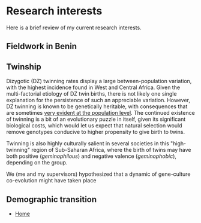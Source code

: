 # Research interests

Here is a brief review of my current research interests.

## Fieldwork in Benin

## Twinship

Dizygotic (DZ) twinning rates display a large between-population variation, with the highest incidence found in West and Central Africa. Given the multi-factorial etiology of DZ twin births, there is not likely one single explanation for the persistence of such an appreciable variation. However, DZ twinning is known to be genetically heritable, with consequences that are sometimes [very evident at the population level](https://journals.plos.org/plosone/article?id=10.1371/journal.pone.0020328). The continued existence of twinning is a bit of an evolutionary puzzle in itself, given its significant biological costs, which would let us expect that natural selection would remove genotypes conducive to higher propensity to give birth to twins.

Twinning is also highly culturally salient in several societies in this "high-twinning" region of Sub-Saharan Africa, where the birth of twins may have both positive (*geminophilous*) and negative valence (*geminophobic*), depending on the group. 

We (me and my supervisors) hypothesized that a dynamic of gene-culture co-evolution might have taken place 

## Demographic transition






- [Home](README.md)
